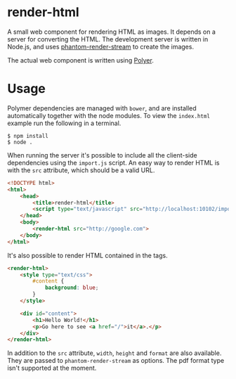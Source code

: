 # render-html

A small web component for rendering HTML as images. It depends on a server for converting the HTML. The development server is written in Node.js, and uses [phantom-render-stream][prs] to create the images.

The actual web component is written using [Polyer][polymer].

# Usage

Polymer dependencies are managed with `bower`, and are installed automatically together with the node modules. To view the `index.html` example run the following in a terminal.

	$ npm install
	$ node .

When running the server it's possible to include all the client-side dependencies using the `import.js` script. An easy way to render HTML is with the `src` attribute, which should be a valid URL.

```html
<!DOCTYPE html>
<html>
	<head>
		<title>render-html</title>
		<script type="text/javascript" src="http://localhost:10102/import.js"></script>
	</head>
	<body>
		<render-html src="http://google.com">
	</body>
</html>
```

It's also possible to render HTML contained in the tags.

```html
<render-html>
	<style type="text/css">
		#content {
			background: blue;
		}
	</style>

	<div id="content">
		<h1>Hello World!</h1>
		<p>Go here to see <a href="/">it</a>.</p>
	</div>
</render-html>
```

In addition to the `src` attribute, `width`, `height` and `format` are also available. They are passed to `phantom-render-stream` as options. The pdf format type isn't supported at the moment.

[prs]: https://github.com/e-conomic/phantom-render-stream "phantom-render-stream"
[polymer]: http://www.polymer-project.org "Polymer"
